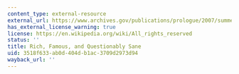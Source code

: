 ```yaml
---
content_type: external-resource
external_url: https://www.archives.gov/publications/prologue/2007/summer/mccormick.html
has_external_license_warning: true
license: https://en.wikipedia.org/wiki/All_rights_reserved
status: ''
title: Rich, Famous, and Questionably Sane
uid: 3518f633-ab0d-404d-b1ac-3709d2973d94
wayback_url: ''
---
```

